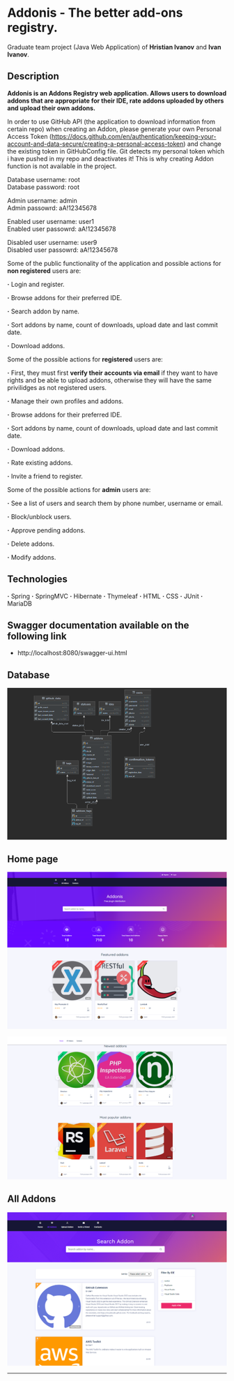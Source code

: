 # Addonis - The better add-ons registry.
Graduate team project (Java Web Application) of **Hristian Ivanov** and **Ivan Ivanov**. 

## Description

**Addonis is an Addons Registry web application. Allows users to download addons that are appropriate for their IDE, rate addons uploaded by others and upload their own addons.**

In order to use GitHub API (the application to download information from certain repo) when creating an Addon, please generate your own Personal Access Token 
(https://docs.github.com/en/authentication/keeping-your-account-and-data-secure/creating-a-personal-access-token)
and change the existing token in GitHubConfig file. Git detects my personal token which i have pushed in my repo and deactivates it! 
This is why creating Addon function is not available in the project.   

Database username: root   
Database password: root  

Admin username: admin    
Admin passowrd: aA!12345678  

Enabled user username: user1  
Enabled user passowrd: aA!12345678    

Disabled user username: user9  
Disabled user passowrd: aA!12345678    

Some of the public functionality of the application and possible actions for **non registered** users are:

**·** Login and register.

**·** Browse addons for their preferred IDE.

**·** Search addon by name.

**·** Sort addons by name, count of downloads, upload date and last commit date.

**·** Download addons.

Some of the possible actions for **registered** users are:

**·** First, they must first **verify their accounts via email** if they want to have rights and be able to upload addons, otherwise they will have the same privilidges as not registered users.

**·** Manage their own profiles and addons.

**·** Browse addons for their preferred IDE.

**·** Sort addons by name, count of downloads, upload date and last commit date.

**·** Download addons.

**·** Rate existing addons.

**·** Invite а friend to register.

Some of the possible actions for **admin** users are:

**·** See a list of users and search them by phone number, username or email.

**·** Block/unblock users.

**·** Approve pending addons.

**·** Delete addons.

**·** Modify addons.

## Technologies

**·** Spring
**·** SpringMVC
**·** Hibernate
**·** Thymeleaf
**·** HTML
**·** CSS
**·** JUnit
**·** MariaDB

## Swagger documentation available on the following link

- http://localhost:8080/swagger-ui.html

## Database

![scheme](/images/DB.PNG)


## Home page

![scheme](/images/HomePage.PNG)

![scheme](/images/HomePage2.PNG)


## All Addons

![scheme](/images/AllAddons.PNG)


***




